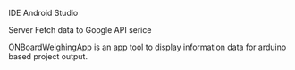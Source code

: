 IDE 
Android Studio

Server
Fetch data to Google API serice

ONBoardWeighingApp is an app tool to display information data for arduino based project output.
